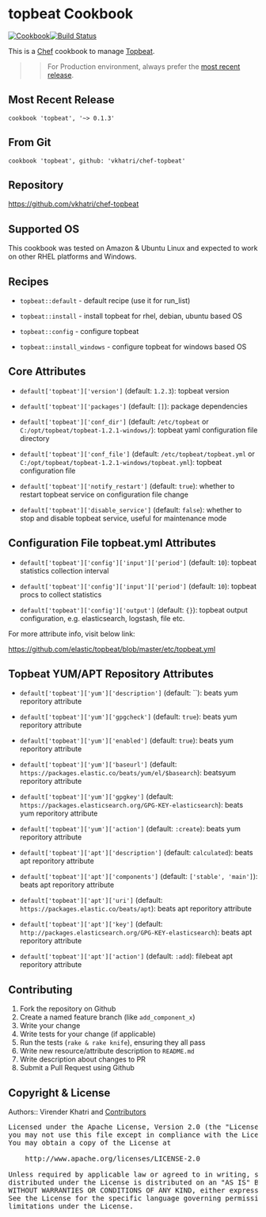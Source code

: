 topbeat Cookbook
================

[![Cookbook](http://img.shields.io/badge/cookbook-v0.1.3-green.svg)](https://github.com/vkhatri/chef-topbeat)[![Build Status](https://travis-ci.org/vkhatri/chef-topbeat.svg?branch=master)](https://travis-ci.org/vkhatri/chef-topbeat)

This is a [Chef] cookbook to manage [Topbeat].


>> For Production environment, always prefer the [most recent release](https://supermarket.chef.io/cookbooks/topbeat).


## Most Recent Release

```
cookbook 'topbeat', '~> 0.1.3'
```

## From Git

```
cookbook 'topbeat', github: 'vkhatri/chef-topbeat'
```

## Repository

https://github.com/vkhatri/chef-topbeat


## Supported OS

This cookbook was tested on Amazon & Ubuntu Linux and expected to work on other RHEL platforms and Windows.


## Recipes

- `topbeat::default` - default recipe (use it for run_list)

- `topbeat::install` - install topbeat for rhel, debian, ubuntu based OS

- `topbeat::config` - configure topbeat

- `topbeat::install_windows` - configure topbeat for windows based OS


## Core Attributes


* `default['topbeat']['version']` (default: `1.2.3`): topbeat version

* `default['topbeat']['packages']` (default: `[]`): package dependencies

* `default['topbeat']['conf_dir']` (default: `/etc/topbeat` or `C:/opt/topbeat/topbeat-1.2.1-windows/`): topbeat yaml configuration file directory

* `default['topbeat']['conf_file']` (default: `/etc/topbeat/topbeat.yml` or `C:/opt/topbeat/topbeat-1.2.1-windows/topbeat.yml`): topbeat configuration file

* `default['topbeat']['notify_restart']` (default: `true`): whether to restart topbeat service on configuration file change

* `default['topbeat']['disable_service']` (default: `false`): whether to stop and disable topbeat service, useful for maintenance mode


## Configuration File topbeat.yml Attributes

* `default['topbeat']['config']['input']['period']` (default: `10`): topbeat statistics collection interval

* `default['topbeat']['config']['input']['period']` (default: `10`): topbeat procs to collect statistics

* `default['topbeat']['config']['output']` (default: `{}`): topbeat output configuration, e.g. elasticsearch, logstash, file etc.

For more attribute info, visit below link:

https://github.com/elastic/topbeat/blob/master/etc/topbeat.yml


## Topbeat YUM/APT Repository Attributes

* `default['topbeat']['yum']['description']` (default: ``): beats yum reporitory attribute

* `default['topbeat']['yum']['gpgcheck']` (default: `true`): beats yum reporitory attribute

* `default['topbeat']['yum']['enabled']` (default: `true`): beats yum reporitory attribute

* `default['topbeat']['yum']['baseurl']` (default: `https://packages.elastic.co/beats/yum/el/$basearch`): beatsyum reporitory attribute

* `default['topbeat']['yum']['gpgkey']` (default: `https://packages.elasticsearch.org/GPG-KEY-elasticsearch`): beats yum reporitory attribute

* `default['topbeat']['yum']['action']` (default: `:create`): beats yum reporitory attribute


* `default['topbeat']['apt']['description']` (default: `calculated`): beats apt reporitory attribute

* `default['topbeat']['apt']['components']` (default: `['stable', 'main']`): beats apt reporitory attribute

* `default['topbeat']['apt']['uri']` (default: `https://packages.elastic.co/beats/apt`): beats apt reporitory attribute

* `default['topbeat']['apt']['key']` (default: `http://packages.elasticsearch.org/GPG-KEY-elasticsearch`): beats apt reporitory attribute

* `default['topbeat']['apt']['action']` (default: `:add`): filebeat apt reporitory attribute


## Contributing

1. Fork the repository on Github
2. Create a named feature branch (like `add_component_x`)
3. Write your change
4. Write tests for your change (if applicable)
5. Run the tests (`rake & rake knife`), ensuring they all pass
6. Write new resource/attribute description to `README.md`
7. Write description about changes to PR
8. Submit a Pull Request using Github


## Copyright & License

Authors:: Virender Khatri and [Contributors]

<pre>
Licensed under the Apache License, Version 2.0 (the "License");
you may not use this file except in compliance with the License.
You may obtain a copy of the License at

    http://www.apache.org/licenses/LICENSE-2.0

Unless required by applicable law or agreed to in writing, software
distributed under the License is distributed on an "AS IS" BASIS,
WITHOUT WARRANTIES OR CONDITIONS OF ANY KIND, either express or implied.
See the License for the specific language governing permissions and
limitations under the License.
</pre>


[Chef]: https://www.chef.io/
[Topbeat]: https://www.elastic.co/downloads/beats/topbeat
[Contributors]: https://github.com/vkhatri/chef-topbeat/graphs/contributors

